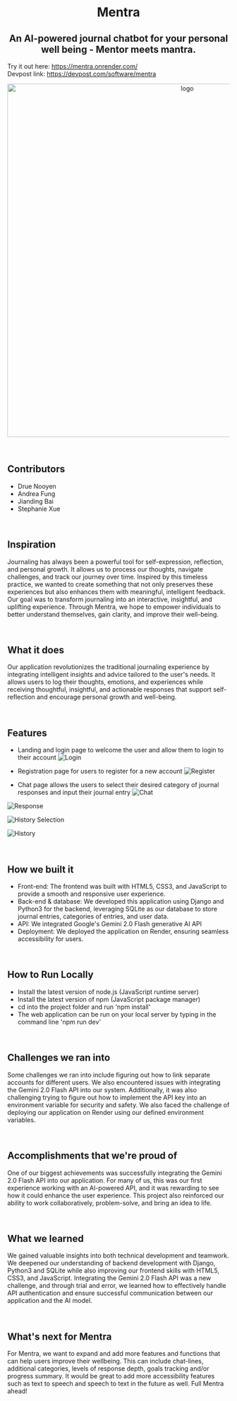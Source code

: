 <h1 align="center">
  Mentra
</h1>

<h2 align="center">
  An AI-powered journal chatbot for your personal well being - Mentor meets mantra.
</h2>

Try it out here: https://mentra.onrender.com/
<br>
Devpost link: https://devpost.com/software/mentra

<p align="center">
  <img src="screenshots/mentra.png" alt="logo" width="800"/>
</p>

<br>

## Contributors
- Drue Nooyen
- Andrea Fung
- Jianding Bai
- Stephanie Xue
  
<br>

## Inspiration
Journaling has always been a powerful tool for self-expression, reflection, and personal growth. It allows us to process our thoughts, navigate challenges, and track our journey over time. Inspired by this timeless practice, we wanted to create something that not only preserves these experiences but also enhances them with meaningful, intelligent feedback. Our goal was to transform journaling into an interactive, insightful, and uplifting experience. Through Mentra, we hope to empower individuals to better understand themselves, gain clarity, and improve their well-being.

<br>

## What it does
Our application revolutionizes the traditional journaling experience by integrating intelligent insights and advice tailored to the user's needs. It allows users to log their thoughts, emotions, and experiences while receiving thoughtful, insightful, and actionable responses that support self-reflection and encourage personal growth and well-being.

<br>

## Features

- Landing and login page to welcome the user and allow them to login to their account
![Login](./screenshots/login.png?raw=true "Login")

- Registration page for users to register for a new account
![Register](./screenshots/register.png?raw=true "Register")

- Chat page allows the users to select their desired category of journal responses and input their journal entry
![Chat](./screenshots/chat.png?raw=true "Chat")

![Response](./screenshots/response.png?raw=true "Response")

![History Selection](./screenshots/history_category.png?raw=true "History Selection")

![History](./screenshots/history.png?raw=true "History")

<br>

## How we built it
- Front-end: The frontend was built with HTML5, CSS3, and JavaScript to provide a smooth and responsive user experience. 
- Back-end & database: We developed this application using Django and Python3 for the backend, leveraging SQLite as our database to store journal entries, categories of entries, and user data. 
- API: We integrated Google's Gemini 2.0 Flash generative AI API
- Deployment: We deployed the application on Render,  ensuring seamless accessibility for users.

<br>

## How to Run Locally
- Install the latest version of node.js (JavaScript runtime server)
- Install the latest version of npm (JavaScript package manager)
- cd into the project folder and run 'npm install'
- The web application can be run on your local server by typing in the command line 'npm run dev'

<br>

## Challenges we ran into
Some challenges we ran into include figuring out how to link separate accounts for different users. We also encountered issues with integrating the Gemini 2.0 Flash API into our system. Additionally, it was also challenging trying to figure out how to implement the API key into an environment variable for security and safety. We also faced the challenge of deploying our application on Render using our defined environment variables.

<br>

## Accomplishments that we're proud of
One of our biggest achievements was successfully integrating the Gemini 2.0 Flash API into our application. For many of us, this was our first experience working with an AI-powered API, and it was rewarding to see how it could enhance the user experience. This project also reinforced our ability to work collaboratively, problem-solve, and bring an idea to life.

<br>

## What we learned
We gained valuable insights into both technical development and teamwork. We deepened our understanding of backend development with Django, Python3 and SQLite while also improving our frontend skills with HTML5, CSS3, and JavaScript. Integrating the Gemini 2.0 Flash API was a new challenge, and through trial and error, we learned how to effectively handle API authentication and ensure successful communication between our application and the AI model.

<br>

## What's next for Mentra
For Mentra, we want to expand and add more features and functions that can help users improve their wellbeing. This can include chat-lines, additional categories, levels of response depth, goals tracking and/or progress summary. It would be great to add more accessibility features such as text to speech and speech to text in the future as well. Full Mentra ahead!
